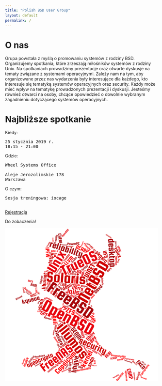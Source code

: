 ```yaml
---
title: "Polish BSD User Group"
layout: default
permalink: /
---
```

<h1>O nas</h1>
<p>Grupa powstała z myślą o promowaniu systemów z rodziny BSD. Organizujemy spotkania, które zrzeszają miłośników systemów z rodziny Unix. Na spotkaniach prowadzimy prezentacje oraz otwarte dyskusje na tematy związane z systemami operacyjnymi. Zależy nam na tym, aby organizowane przez nas wydarzenia były interesujące dla każdego, kto interesuje się tematyką systemów operacyjnych oraz security. Każdy może mieć wpływ na tematykę prowadzonych prezentacji i dyskusji. Jesteśmy również otwarci na osoby, chcące opowiedzieć o dowolnie wybranym zagadnieniu dotyczącego systemów operacyjnych.</p>

<h1>Najbliższe spotkanie</h1>

Kiedy:
<pre>
25 stycznia 2019 r.
18:15 - 21:00
</pre>
Gdzie:
<pre>
Wheel Systems Office

Aleje Jerozolimskie 178
Warszawa
</pre>
O czym:
<pre style="white-space: pre-wrap;">
Sesja treningowa: iocage

</pre>

<a href="/registration">Rejestracja</a>

Do zobaczenia!

![Topics](bsd-words-cloud.png)
